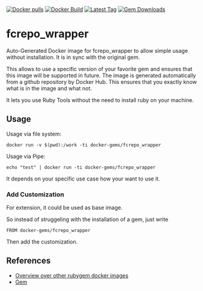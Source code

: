 [![Docker pulls](https://img.shields.io/docker/pulls/rubygem/fcrepo_wrapper.svg)](https://hub.docker.com/r/rubygem/fcrepo_wrapper/)
[![Docker Build](https://img.shields.io/docker/automated/rubygem/fcrepo_wrapper.svg)](https://hub.docker.com/r/rubygem/fcrepo_wrapper/)
[![Latest Tag](https://img.shields.io/github/tag/docker-rubygem/fcrepo_wrapper.svg)](https://hub.docker.com/r/rubygem/fcrepo_wrapper/)
[![Gem Downloads](https://img.shields.io/gem/dt/fcrepo_wrapper.svg)](https://rubygems.org/gems/fcrepo_wrapper/)
# fcrepo_wrapper

Auto-Generated Docker image for fcrepo_wrapper to allow simple usage without installation.
It is in sync with the original gem.

This allows to use a specific version of your favorite gem and ensures that this image will be supported in future.
The image is generated automatically from a github repository by Docker Hub.
This ensures that you exactly know what is in the image and what not.

It lets you use Ruby Tools without the need to install ruby on your machine.

## Usage

Usage via file system:

`docker run -v $(pwd):/work -ti docker-gems/fcrepo_wrapper`

Usage via Pipe:

`echo "test" | docker run -ti docker-gems/fcrepo_wrapper`

It depends on your specific use case how your want to use it.

### Add Customization

For extension, it could be used as base image.

So instead of struggeling with the installation of a gem, just write

`FROM docker-gems/fcrepo_wrapper`

Then add the customization.

## References

 - [Overview over other rubygem docker images](https://github.com/thinkbot/docker-rubygem)
 - [Gem](https://rubygems.org/gems/fcrepo_wrapper/)
